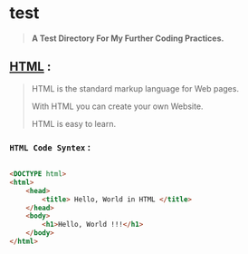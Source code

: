 # test


> **A Test Directory For My Further Coding Practices.**


## [HTML](/html/index.html) :

> HTML is the standard markup language for Web pages.
>
> With HTML you can create your own Website.
>
> HTML is easy to learn.


### `HTML Code Syntex` :


```html

<DOCTYPE html>
<html>
    <head>
        <title> Hello, World in HTML </title>
    </head>
    <body>
        <h1>Hello, World !!!</h1>
    </body>
</html>


```
